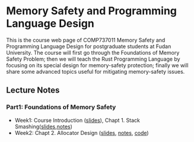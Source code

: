 # Memory Safety and Programming Language Design
This is the course web page of COMP737011 Memory Safety and Programming Language Design for postgraduate students at Fudan University. The course will first go through the Foundations of Memory Safety Problem; then we will teach the Rust Programming Language by focusing on its special design for memory-safety protection; finally we will share some advanced topics useful for mitigating memory-safety issues.

## Lecture Notes
### Part1: Foundations of Memory Safety 

- Week1: Course Introduction ([slides](./slides/L0-Course_Intro.pdf)), Chapt 1. Stack Smashing([slides](./slides/L1-Stack_Smashing.pdf),[notes](./notes/chapter1_stack_smash.md))
- Week2: Chapt 2. Allocator Design ([slides](./slides/L2-Allocator_Design.pdf), [notes](./notes/chapter2_allocator_design.md), [code](practice/chapt2-allocator.c))
<!--
- Week3: Chapt 3. Heap Attack
- Week4: Chapt 4. Auto Memory Management
- Week5: Chapt 5. Memory Exhaustion
- Week6: Chapt 6. Concurrent Access

#### Part2: Rust Programming Language
- Week7: Chapt 7. Rust OBRM
- Week8: Chapt 8. Rust Type System
- Week9: Chapt 9. Rust Concurrent Programming
- Week10: Chapt 10. Limitations of Rust
- Week11: by Guest Speaker

#### Part3: Advanced Topics

- Week12: Chapt 11. Static Analysis of Rust Programs
- Week13: Chapt 12. Dynamic Analysis of Rust Programs
- Week14: Chapt 13. Formal Verification


### Reading List

**Empirical**
- Qin, Boqin, Yilun Chen, Zeming Yu, Linhai Song, and Yiying Zhang. "[Understanding memory and thread safety practices and issues in real-world Rust programs](https://dl.acm.org/doi/pdf/10.1145/3385412.3386036)." In Proceedings of the 41st ACM SIGPLAN Conference on Programming Language Design and Implementation, pp. 763-779. 2020.
- Evans, Ana Nora, Bradford Campbell, and Mary Lou Soffa. "[Is Rust used safely by software developers?](https://ieeexplore.ieee.org/abstract/document/9283950)." In 2020 IEEE/ACM 42nd International Conference on Software Engineering (ICSE), pp. 246-257. IEEE, 2020.
- Popescu, Natalie, Ziyang Xu, DAVID I. AUGUST, and AMIT LEVY. "[Safer at any speed: automatic context-aware safety enhancement for Rust](http://www.amitlevy.com/papers/nader-oopsla21.pdf)." Proceedings of the ACM on Programming Languages 5, no. OOPSLA (2021): 103.
- VanHattum, Alexa, Daniel Schwartz-Narbonne, Nathan Chong, and Adrian Sampson. "[Verifying Dynamic Trait Objects in Rust](https://www.cs.cornell.edu/~avh/dyn-trait-icse-seip-2022-preprint.pdf)." ICSE-SEIP, 2022.

**Static Analysis**
- Yechan Bae, Youngsuk Kim, Ammar Askar, Jungwon Lim, and Taesoo Kim. "[Rudra: Finding Memory Safety Bugs in Rust at the Ecosystem Scale](https://dl.acm.org/doi/pdf/10.1145/3477132.3483570)." In Proceedings of the ACM SIGOPS 28th Symposium on Operating Systems Principles, pp. 84-99. 2021.
- Zhuohua Li, Jincheng Wang, Mingshen Sun, and John CS Lui. "[MirChecker: Detecting Bugs in Rust Programs via Static Analysis](https://dl.acm.org/doi/pdf/10.1145/3460120.3484541)." In Proceedings of the 2021 ACM SIGSAC Conference on Computer and Communications Security, pp. 2183-2196. 2021.
- 

**Formal Method**
- Ralf Jung, Jacques-Henri Jourdan, Robbert Krebbers, and Derek Dreyer. "[RustBelt: Securing the foundations of the Rust programming language](https://dl.acm.org/doi/pdf/10.1145/3158154)." Proceedings of the ACM on Programming Languages 2, no. POPL (2017): 1-34.
- Dang, Hoang-Hai, Jacques-Henri Jourdan, Jan-Oliver Kaiser, and Derek Dreyer. "[RustBelt meets relaxed memory](https://dl.acm.org/doi/pdf/10.1145/3371102)." Proceedings of the ACM on Programming Languages 4, no. POPL (2019): 1-29.
- Jung, Ralf, Hoang-Hai Dang, Jeehoon Kang, and Derek Dreyer. "[Stacked borrows: an aliasing model for Rust](https://dl.acm.org/doi/pdf/10.1145/3371109)." Proceedings of the ACM on Programming Languages 4, no. POPL (2019): 1-32.
- Matsushita, Yusuke, Takeshi Tsukada, and Naoki Kobayashi. "[RustHorn: CHC-Based Verification for Rust Programs](https://library.oapen.org/bitstream/handle/20.500.12657/37721/2020_Book_ProgrammingLanguagesAndSystems.pdf?sequence=1#page=498)." In ESOP, pp. 484-514. 2020.

**Isolation**
- Rivera, Elijah, Samuel Mergendahl, Howard Shrobe, Hamed Okhravi, and Nathan Burow. "[Keeping Safe Rust Safe with Galeed](https://dl.acm.org/doi/fullHtml/10.1145/3485832.3485903)." In Annual Computer Security Applications Conference, pp. 824-836. 2021.
- Peiming Liu, Gang Zhao, and Jeff Huang. "[Securing unsafe rust programs with XRust](https://dl.acm.org/doi/pdf/10.1145/3377811.3380325)." In Proceedings of the ACM/IEEE 42nd International Conference on Software Engineering, pp. 234-245. 2020.
- Benjamin Lamowski, Carsten Weinhold, Adam Lackorzynski, and Hermann Härtig. "[Sandcrust: Automatic sandboxing of unsafe components in rust](https://dl.acm.org/doi/pdf/10.1145/3144555.3144562)." In Proceedings of the 9th Workshop on Programming Languages and Operating Systems, pp. 51-57. 2017.

**Other Language**
- Emre, Mehmet, Ryan Schroeder, Kyle Dewey, and Ben Hardekopf. "[Translating C to safer Rust](https://dl.acm.org/doi/pdf/10.1145/3485498)." Proceedings of the ACM on Programming Languages 5, no. OOPSLA (2021): 1-29.
- Sammler, Michael, Rodolphe Lepigre, Robbert Krebbers, Kayvan Memarian, Derek Dreyer, and Deepak Garg. "[RefinedC: automating the foundational verification of C code with refined ownership types](https://dl.acm.org/doi/pdf/10.1145/3453483.3454036)." In Proceedings of the 42nd ACM SIGPLAN International Conference on Programming Language Design and Implementation, pp. 158-174. 2021.
-->
